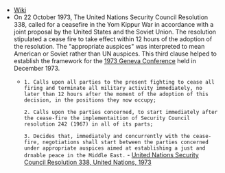 - [Wiki](https://en.wikipedia.org/wiki/United_Nations_Security_Council_Resolution_338)
- On 22 October 1973, The United Nations Security Council Resolution 338, called for a ceasefire in the Yom Kippur War in accordance with a joint proposal by the United States and the Soviet Union. The resolution stipulated a cease fire to take effect within 12 hours of the adoption of the resolution. The "appropriate auspices" was interpreted to mean American or Soviet rather than UN auspices. This third clause helped to establish the framework for the [1973 Geneva Conference](1973%20Geneva%20Conference) held in December 1973.
    - `1. Calls upon all parties to the present fighting to cease all firing and terminate all military activity immediately, no later than 12 hours after the moment of the adoption of this decision, in the positions they now occupy;`
      
      `2. Calls upon the parties concerned, to start immediately after the cease-fire the implementaition of Security Council resolution 242 (1967) in all of its parts;`
      
      `3. Decides that, immediately and concurrently with the cease-fire, negotiations shall start between the parties concerned under appropriate auspices aimed at establishing a just and drnable peace in the Middle East.` - [United Nations Security Council Resolution 338, United Nations, 1973](https://daccess-ods.un.org/access.nsf/Get?OpenAgent&DS=S/RES/338(1973)&Lang=E)